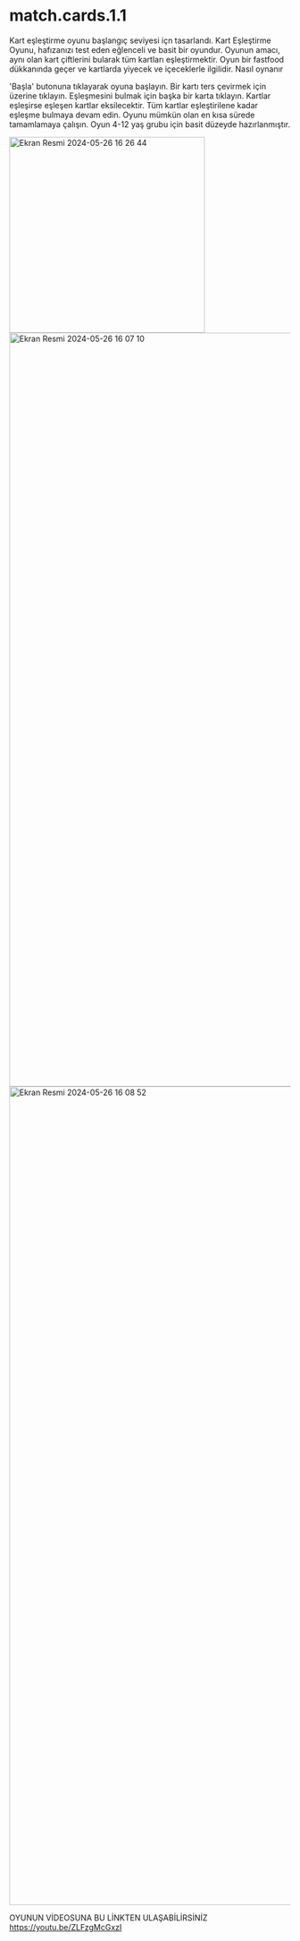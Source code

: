# match.cards.1.1
Kart eşleştirme oyunu başlangıç seviyesi içn tasarlandı.
Kart Eşleştirme Oyunu, hafızanızı test eden eğlenceli ve basit bir oyundur. 
Oyunun amacı, aynı olan kart çiftlerini bularak tüm kartları eşleştirmektir. 
Oyun bir fastfood dükkanında geçer ve kartlarda yiyecek ve içeceklerle ilgilidir.
Nasıl oynanır

'Başla' butonuna tıklayarak oyuna başlayın.
Bir kartı ters çevirmek için üzerine tıklayın.
Eşleşmesini bulmak için başka bir karta tıklayın.
Kartlar eşleşirse eşleşen kartlar eksilecektir. 
Tüm kartlar eşleştirilene kadar eşleşme bulmaya devam edin.
Oyunu mümkün olan en kısa sürede tamamlamaya çalışın.
Oyun 4-12 yaş grubu için basit düzeyde hazırlanmıştır.


<img width="350" alt="Ekran Resmi 2024-05-26 16 26 44" src="https://github.com/semih838/match.cards.1.1/assets/133615463/016b520e-af4c-44fc-9341-b3ae12ec5bba">


<img width="1347" alt="Ekran Resmi 2024-05-26 16 07 10" src="https://github.com/semih838/match.cards.1.1/assets/133615463/06487c5f-742c-4793-9588-591ea59e763f">
<img width="1463" alt="Ekran Resmi 2024-05-26 16 08 52" src="https://github.com/semih838/match.cards.1.1/assets/133615463/f07dcbd0-af36-4613-b412-4c3363647464">

 OYUNUN VİDEOSUNA BU LİNKTEN ULAŞABİLİRSİNİZ
 https://youtu.be/ZLFzgMcGxzI
